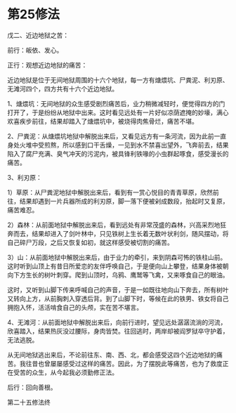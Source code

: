 # 第25修法

戊二、近边地狱之苦：

前行：皈依、发心。

正行：观想近边地狱的痛苦：

近边地狱是位于无间地狱周围的十六个地狱，每一方有煻煨坑、尸粪泥、利刃原、无滩河四个，四方共有十六个近边地狱。

1、煻煨坑：无间地狱的众生感受剧烈痛苦后，业力稍微减轻时，便觉得四方的门打开了，于是纷纷从地狱中出来。这时看见远处有一片好似凉荫遮掩的妙壕，满心欢喜疾步前往，结果却踏入了煻煨坑中，被烧得肉焦骨烂，痛苦不堪。

2、尸粪泥：从煻煨坑地狱中解脱出来后，又看见远方有一条河流，因为此前一直身处火堆中受煎熬，所以感到口干舌燥，一见到水不禁喜出望外，飞奔前去，结果陷入了腐尸充满、臭气冲天的污泥内，被具锋利铁喙的小虫群起啄食，感受漫长的痛苦。

3、利刃原：

1）草原：从尸粪泥地狱中解脱出来后，看到有一赏心悦目的青青草原，欣然前往，结果却遇到一片兵器所成的利刃原，脚一落下便被剁成数段，抬起时又复原，痛苦难忍。

2）森林：从前面地狱中解脱出来后，看到远处有非常茂盛的森林，兴高采烈地狂奔而去，结果却进入了剑叶林中，只见铁树上生长着无数叶状利剑，随风摆动，将自己碎尸万段，之后又恢复如初，就这样感受被切割的痛苦。

3）山：从前面地狱中解脱出来后，由于业力的牵引，来到阴森可怖的铁柱山前。这时听到山顶上有昔日所爱恋的友伴呼唤自己，于是便向山上攀登，结果身体被朝向下方生长的树叶刺穿。爬到山顶时，乌鸦、鹰鹫等飞禽，又来啄食自己的眼油。

这时，又听到山脚下传来呼喊自己的声音，于是一如既往地向山下奔去，所有树叶又转向上方，从前胸刺入穿透后背。到了山脚下时，等候在此的铁男、铁女将自己拥抱入怀，活活啃食自己的头颅，实在苦不堪言。

4、无滩河：从前面地狱中解脱出来后，向前行进时，望见远处潺潺流淌的河流，欣喜踏入，结果热灰没过腰际，身肉皆焚。往回逃时，两岸却被阎罗狱卒守护着，无法逃脱。

从无间地狱逃出来后，不论前往东、南、西、北，都会感受这四个近边地狱的痛苦。我往昔也曾屡屡感受过这样的痛苦。因此，为了摆脱此等痛苦，也为了救度正在受苦的众生，从今起我必须勤修正法。

后行：回向善根。

第二十五修法终

